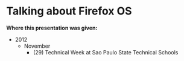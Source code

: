 Talking about Firefox OS
========================

**Where this presentation was given:**

- 2012
    - November
        * (29) Technical Week at Sao Paulo State Technical Schools